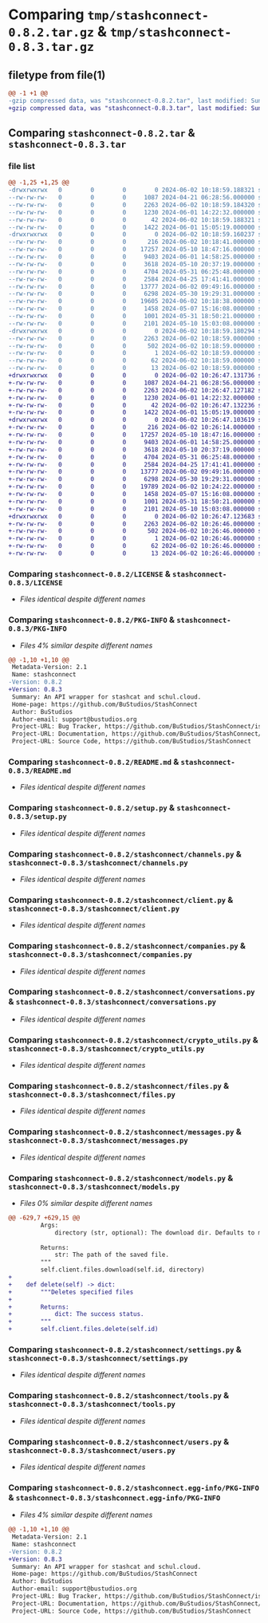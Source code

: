 # Comparing `tmp/stashconnect-0.8.2.tar.gz` & `tmp/stashconnect-0.8.3.tar.gz`

## filetype from file(1)

```diff
@@ -1 +1 @@
-gzip compressed data, was "stashconnect-0.8.2.tar", last modified: Sun Jun  2 10:18:59 2024, max compression
+gzip compressed data, was "stashconnect-0.8.3.tar", last modified: Sun Jun  2 10:26:47 2024, max compression
```

## Comparing `stashconnect-0.8.2.tar` & `stashconnect-0.8.3.tar`

### file list

```diff
@@ -1,25 +1,25 @@
-drwxrwxrwx   0        0        0        0 2024-06-02 10:18:59.188321 stashconnect-0.8.2/
--rw-rw-rw-   0        0        0     1087 2024-04-21 06:28:56.000000 stashconnect-0.8.2/LICENSE
--rw-rw-rw-   0        0        0     2263 2024-06-02 10:18:59.184320 stashconnect-0.8.2/PKG-INFO
--rw-rw-rw-   0        0        0     1230 2024-06-01 14:22:32.000000 stashconnect-0.8.2/README.md
--rw-rw-rw-   0        0        0       42 2024-06-02 10:18:59.188321 stashconnect-0.8.2/setup.cfg
--rw-rw-rw-   0        0        0     1422 2024-06-01 15:05:19.000000 stashconnect-0.8.2/setup.py
-drwxrwxrwx   0        0        0        0 2024-06-02 10:18:59.160237 stashconnect-0.8.2/stashconnect/
--rw-rw-rw-   0        0        0      216 2024-06-02 10:18:41.000000 stashconnect-0.8.2/stashconnect/__init__.py
--rw-rw-rw-   0        0        0    17257 2024-05-10 18:47:16.000000 stashconnect-0.8.2/stashconnect/channels.py
--rw-rw-rw-   0        0        0     9403 2024-06-01 14:58:25.000000 stashconnect-0.8.2/stashconnect/client.py
--rw-rw-rw-   0        0        0     3618 2024-05-10 20:37:19.000000 stashconnect-0.8.2/stashconnect/companies.py
--rw-rw-rw-   0        0        0     4704 2024-05-31 06:25:48.000000 stashconnect-0.8.2/stashconnect/conversations.py
--rw-rw-rw-   0        0        0     2584 2024-04-25 17:41:41.000000 stashconnect-0.8.2/stashconnect/crypto_utils.py
--rw-rw-rw-   0        0        0    13777 2024-06-02 09:49:16.000000 stashconnect-0.8.2/stashconnect/files.py
--rw-rw-rw-   0        0        0     6298 2024-05-30 19:29:31.000000 stashconnect-0.8.2/stashconnect/messages.py
--rw-rw-rw-   0        0        0    19605 2024-06-02 10:18:38.000000 stashconnect-0.8.2/stashconnect/models.py
--rw-rw-rw-   0        0        0     1458 2024-05-07 15:16:08.000000 stashconnect-0.8.2/stashconnect/settings.py
--rw-rw-rw-   0        0        0     1001 2024-05-31 18:50:21.000000 stashconnect-0.8.2/stashconnect/tools.py
--rw-rw-rw-   0        0        0     2101 2024-05-10 15:03:08.000000 stashconnect-0.8.2/stashconnect/users.py
-drwxrwxrwx   0        0        0        0 2024-06-02 10:18:59.180294 stashconnect-0.8.2/stashconnect.egg-info/
--rw-rw-rw-   0        0        0     2263 2024-06-02 10:18:59.000000 stashconnect-0.8.2/stashconnect.egg-info/PKG-INFO
--rw-rw-rw-   0        0        0      502 2024-06-02 10:18:59.000000 stashconnect-0.8.2/stashconnect.egg-info/SOURCES.txt
--rw-rw-rw-   0        0        0        1 2024-06-02 10:18:59.000000 stashconnect-0.8.2/stashconnect.egg-info/dependency_links.txt
--rw-rw-rw-   0        0        0       62 2024-06-02 10:18:59.000000 stashconnect-0.8.2/stashconnect.egg-info/requires.txt
--rw-rw-rw-   0        0        0       13 2024-06-02 10:18:59.000000 stashconnect-0.8.2/stashconnect.egg-info/top_level.txt
+drwxrwxrwx   0        0        0        0 2024-06-02 10:26:47.131736 stashconnect-0.8.3/
+-rw-rw-rw-   0        0        0     1087 2024-04-21 06:28:56.000000 stashconnect-0.8.3/LICENSE
+-rw-rw-rw-   0        0        0     2263 2024-06-02 10:26:47.127182 stashconnect-0.8.3/PKG-INFO
+-rw-rw-rw-   0        0        0     1230 2024-06-01 14:22:32.000000 stashconnect-0.8.3/README.md
+-rw-rw-rw-   0        0        0       42 2024-06-02 10:26:47.132236 stashconnect-0.8.3/setup.cfg
+-rw-rw-rw-   0        0        0     1422 2024-06-01 15:05:19.000000 stashconnect-0.8.3/setup.py
+drwxrwxrwx   0        0        0        0 2024-06-02 10:26:47.103619 stashconnect-0.8.3/stashconnect/
+-rw-rw-rw-   0        0        0      216 2024-06-02 10:26:14.000000 stashconnect-0.8.3/stashconnect/__init__.py
+-rw-rw-rw-   0        0        0    17257 2024-05-10 18:47:16.000000 stashconnect-0.8.3/stashconnect/channels.py
+-rw-rw-rw-   0        0        0     9403 2024-06-01 14:58:25.000000 stashconnect-0.8.3/stashconnect/client.py
+-rw-rw-rw-   0        0        0     3618 2024-05-10 20:37:19.000000 stashconnect-0.8.3/stashconnect/companies.py
+-rw-rw-rw-   0        0        0     4704 2024-05-31 06:25:48.000000 stashconnect-0.8.3/stashconnect/conversations.py
+-rw-rw-rw-   0        0        0     2584 2024-04-25 17:41:41.000000 stashconnect-0.8.3/stashconnect/crypto_utils.py
+-rw-rw-rw-   0        0        0    13777 2024-06-02 09:49:16.000000 stashconnect-0.8.3/stashconnect/files.py
+-rw-rw-rw-   0        0        0     6298 2024-05-30 19:29:31.000000 stashconnect-0.8.3/stashconnect/messages.py
+-rw-rw-rw-   0        0        0    19789 2024-06-02 10:24:22.000000 stashconnect-0.8.3/stashconnect/models.py
+-rw-rw-rw-   0        0        0     1458 2024-05-07 15:16:08.000000 stashconnect-0.8.3/stashconnect/settings.py
+-rw-rw-rw-   0        0        0     1001 2024-05-31 18:50:21.000000 stashconnect-0.8.3/stashconnect/tools.py
+-rw-rw-rw-   0        0        0     2101 2024-05-10 15:03:08.000000 stashconnect-0.8.3/stashconnect/users.py
+drwxrwxrwx   0        0        0        0 2024-06-02 10:26:47.123683 stashconnect-0.8.3/stashconnect.egg-info/
+-rw-rw-rw-   0        0        0     2263 2024-06-02 10:26:46.000000 stashconnect-0.8.3/stashconnect.egg-info/PKG-INFO
+-rw-rw-rw-   0        0        0      502 2024-06-02 10:26:46.000000 stashconnect-0.8.3/stashconnect.egg-info/SOURCES.txt
+-rw-rw-rw-   0        0        0        1 2024-06-02 10:26:46.000000 stashconnect-0.8.3/stashconnect.egg-info/dependency_links.txt
+-rw-rw-rw-   0        0        0       62 2024-06-02 10:26:46.000000 stashconnect-0.8.3/stashconnect.egg-info/requires.txt
+-rw-rw-rw-   0        0        0       13 2024-06-02 10:26:46.000000 stashconnect-0.8.3/stashconnect.egg-info/top_level.txt
```

### Comparing `stashconnect-0.8.2/LICENSE` & `stashconnect-0.8.3/LICENSE`

 * *Files identical despite different names*

### Comparing `stashconnect-0.8.2/PKG-INFO` & `stashconnect-0.8.3/PKG-INFO`

 * *Files 4% similar despite different names*

```diff
@@ -1,10 +1,10 @@
 Metadata-Version: 2.1
 Name: stashconnect
-Version: 0.8.2
+Version: 0.8.3
 Summary: An API wrapper for stashcat and schul.cloud.
 Home-page: https://github.com/BuStudios/StashConnect
 Author: BuStudios
 Author-email: support@bustudios.org
 Project-URL: Bug Tracker, https://github.com/BuStudios/StashConnect/issues
 Project-URL: Documentation, https://github.com/BuStudios/StashConnect/wiki
 Project-URL: Source Code, https://github.com/BuStudios/StashConnect
```

### Comparing `stashconnect-0.8.2/README.md` & `stashconnect-0.8.3/README.md`

 * *Files identical despite different names*

### Comparing `stashconnect-0.8.2/setup.py` & `stashconnect-0.8.3/setup.py`

 * *Files identical despite different names*

### Comparing `stashconnect-0.8.2/stashconnect/channels.py` & `stashconnect-0.8.3/stashconnect/channels.py`

 * *Files identical despite different names*

### Comparing `stashconnect-0.8.2/stashconnect/client.py` & `stashconnect-0.8.3/stashconnect/client.py`

 * *Files identical despite different names*

### Comparing `stashconnect-0.8.2/stashconnect/companies.py` & `stashconnect-0.8.3/stashconnect/companies.py`

 * *Files identical despite different names*

### Comparing `stashconnect-0.8.2/stashconnect/conversations.py` & `stashconnect-0.8.3/stashconnect/conversations.py`

 * *Files identical despite different names*

### Comparing `stashconnect-0.8.2/stashconnect/crypto_utils.py` & `stashconnect-0.8.3/stashconnect/crypto_utils.py`

 * *Files identical despite different names*

### Comparing `stashconnect-0.8.2/stashconnect/files.py` & `stashconnect-0.8.3/stashconnect/files.py`

 * *Files identical despite different names*

### Comparing `stashconnect-0.8.2/stashconnect/messages.py` & `stashconnect-0.8.3/stashconnect/messages.py`

 * *Files identical despite different names*

### Comparing `stashconnect-0.8.2/stashconnect/models.py` & `stashconnect-0.8.3/stashconnect/models.py`

 * *Files 0% similar despite different names*

```diff
@@ -629,7 +629,15 @@
         Args:
             directory (str, optional): The download dir. Defaults to main.
 
         Returns:
             str: The path of the saved file.
         """
         self.client.files.download(self.id, directory)
+
+    def delete(self) -> dict:
+        """Deletes specified files
+
+        Returns:
+            dict: The success status.
+        """
+        self.client.files.delete(self.id)
```

### Comparing `stashconnect-0.8.2/stashconnect/settings.py` & `stashconnect-0.8.3/stashconnect/settings.py`

 * *Files identical despite different names*

### Comparing `stashconnect-0.8.2/stashconnect/tools.py` & `stashconnect-0.8.3/stashconnect/tools.py`

 * *Files identical despite different names*

### Comparing `stashconnect-0.8.2/stashconnect/users.py` & `stashconnect-0.8.3/stashconnect/users.py`

 * *Files identical despite different names*

### Comparing `stashconnect-0.8.2/stashconnect.egg-info/PKG-INFO` & `stashconnect-0.8.3/stashconnect.egg-info/PKG-INFO`

 * *Files 4% similar despite different names*

```diff
@@ -1,10 +1,10 @@
 Metadata-Version: 2.1
 Name: stashconnect
-Version: 0.8.2
+Version: 0.8.3
 Summary: An API wrapper for stashcat and schul.cloud.
 Home-page: https://github.com/BuStudios/StashConnect
 Author: BuStudios
 Author-email: support@bustudios.org
 Project-URL: Bug Tracker, https://github.com/BuStudios/StashConnect/issues
 Project-URL: Documentation, https://github.com/BuStudios/StashConnect/wiki
 Project-URL: Source Code, https://github.com/BuStudios/StashConnect
```

